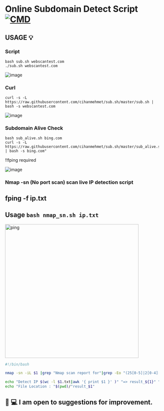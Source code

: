 # Online Subdomain Detect Script [![CMD](https://cdn.rawgit.com/sindresorhus/awesome/d7305f38d29fed78fa85652e3a63e154dd8e8829/media/badge.svg)](https://github.com/sindresorhus/awesome)

## USAGE 💡

### Script

```
bash sub.sh webscantest.com 
./sub.sh webscantest.com
```
![image](https://i.ibb.co/qBKPhHS/script.png)

### Curl
```
curl -s -L https://raw.githubusercontent.com/cihanmehmet/sub.sh/master/sub.sh | bash -s webscantest.com
```

![image](https://i.ibb.co/txtRKfq/online.png)


### Subdomain Alive Check

```
bash sub_alive.sh bing.com
curl -s -L https://raw.githubusercontent.com/cihanmehmet/sub.sh/master/sub_alive.sh | bash -s bing.com"
```

‼️fping required

![image](https://i.ibb.co/5K7BWbQ/alive.png)



### Nmap -sn (No port scan) scan live IP detection script
## fping -f ip.txt
## Usage ```bash nmap_sn.sh ip.txt```
<img width="437" alt="ping" src="https://user-images.githubusercontent.com/7144304/65437229-f7390e80-de12-11e9-8a7e-a74325432284.png">

```bash
#!/bin/bash

nmap -sn -iL $1 |grep "Nmap scan report for"|grep -Eo "(25[0-5]|2[0-4][0-9]|[01]?[0-9][0-9]?)\.(25[0-5]|2[0-4][0-9]|[01]?[0-9][0-9]?)\.(25[0-5]|2[0-4][0-9]|[01]?[0-9][0-9]?)\.(25[0-5]|2[0-4][0-9]|[01]?[0-9][0-9]?)"|sort -u |tee $1.txt

echo "Detect IP $(wc -l $1.txt|awk '{ print $1 }' )" "=> result_${1}" "saved"
echo "File Location : "$(pwd)/"result_$1"

```


## :triangular_flag_on_post: 💻 I am open to suggestions for improvement.
